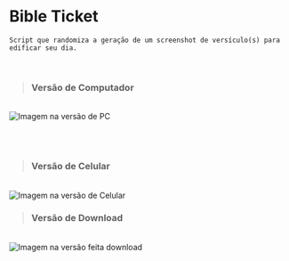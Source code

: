 # Bible Ticket

```Script que randomiza a geração de um screenshot de versículo(s) para edificar seu dia.```

<br />

> ### Versão de Computador

<br />

<img src="verse-on-pc.png" alt="Imagem na versão de PC" />

<br /><br />

> ### Versão de Celular

<br />

<img src="verse-on-mobile.png" alt="Imagem na versão de Celular" />

<br />

> ### Versão de Download

<br />

<img src="verse-on-download.png" alt="Imagem na versão feita download" />